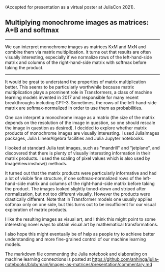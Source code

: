 (Accepted for presentation as a virtual poster at JuliaCon 2021).

## Multiplying monochrome images as matrices: A*B and softmax

---

We can interpret monochrome images as matrices KxM and MxN and combine them via
matrix multiplication. It turns out that results are often visually interesting,
especially if we normalize rows of the left-hand-side matrix and columns of the
right-hand-side matrix with softmax before taking the product.

---

It would be great to understand the properties of matrix multiplication better.
This seems to be particularly worthwhile because matrix multiplication plays
a prominent role in Transformers, a class of machine learning models invented in
2017 and responsible for many recent breakthroughs including GPT-3. Sometimes,
the rows of the left-hand-side matrix are softmax-normalized in order to
use them as probabilities.

One can interpret a monochrome image as a matrix (the size of the matrix depends
on the resolution of the image in question, so one should rescale the image in question
as desired). I decided to explore whether matrix products of monochrome images are
visually interesting. I used JuliaImages packages, Julia LinearAlgebra facilities and 
Julia Jupyter notebooks.

I looked at standard Julia test images, such as "mandrill" and "jetplane",
and discovered that there is plenty of visually interesting information
in their matrix products. I used the scaling of pixel values which is also used
by ImageView.imshow() methods.

It turned out that the matrix products were particularly informative and had a lot
of visible fine structure, if one softmax-normalized rows of the left-hand-side matrix 
and columns of the right-hand-side matrix before taking the product. The
images looked slightly toned-down and striped after normalization, but not too different visually. 
However the products were drastically different. Note that in Transformer models one usually
applies softmax only on one side, but this turns out to be insufficient for our
visual exploration of matrix products.

I like the resulting images as visual art, and I think this might point to some
interesting novel ways to obtain visual art by mathematical transformations.

I also hope this might eventually be of help as people try to achieve better understanding
and more fine-grained control of our machine learning models.

The markdown file commenting the Julia notebook and elaborating on machine learning connections is posted at 
https://github.com/anhinga/julia-notebooks/blob/main/images-as-matrices/presentation/commentary.md
